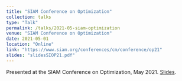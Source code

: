 ```yaml
---
title: "SIAM Conference on Optimization"
collection: talks
type: "Talk"
permalink: /talks/2021-05-siam-optimization
venue: "SIAM Conference on Optimization"
date: 2021-05-01
location: "Online"
link: "https://www.siam.org/conferences/cm/conference/op21"
slides: "slidesSIOP21.pdf"
---
```


Presented at the SIAM Conference on Optimization, May 2021. [Slides](slidesSIOP21.pdf).

